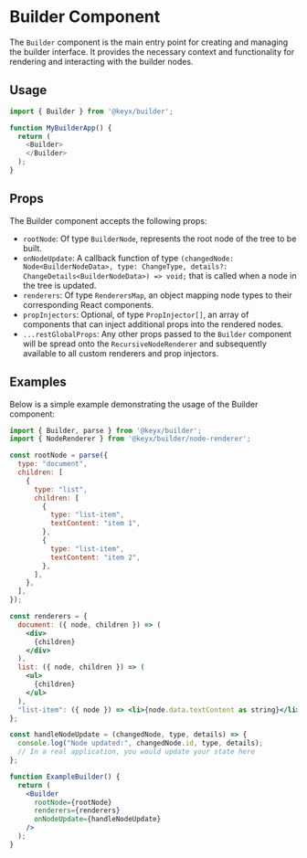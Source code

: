 # Builder Component

The `Builder` component is the main entry point for creating and managing the builder interface. It provides the necessary context and functionality for rendering and interacting with the builder nodes.

## Usage

```typescript
import { Builder } from '@keyx/builder';

function MyBuilderApp() {
  return (
    <Builder>
    </Builder>
  );
}
```

## Props

The Builder component accepts the following props:

- `rootNode`: Of type `BuilderNode`, represents the root node of the tree to be built.
- `onNodeUpdate`: A callback function of type `(changedNode: Node<BuilderNodeData>, type: ChangeType, details?: ChangeDetails<BuilderNodeData>) => void;` that is called when a node in the tree is updated.
- `renderers`: Of type `RenderersMap`, an object mapping node types to their corresponding React components.
- `propInjectors`: Optional, of type `PropInjector[]`, an array of components that can inject additional props into the rendered nodes.
- `...restGlobalProps`: Any other props passed to the `Builder` component will be spread onto the `RecursiveNodeRenderer` and subsequently available to all custom renderers and prop injectors.

## Examples

Below is a simple example demonstrating the usage of the Builder component:

```jsx live
import { Builder, parse } from '@keyx/builder';
import { NodeRenderer } from '@keyx/builder/node-renderer';

const rootNode = parse({
  type: "document",
  children: [
    {
      type: "list",
      children: [
        {
          type: "list-item",
          textContent: "item 1",
        },
        {
          type: "list-item",
          textContent: "item 2",
        },
      ],
    },
  ],
});

const renderers = {
  document: ({ node, children }) => (
    <div>
      {children}
    </div>
  ),
  list: ({ node, children }) => (
    <ul>
      {children}
    </ul>
  ),
  "list-item": ({ node }) => <li>{node.data.textContent as string}</li>,
};

const handleNodeUpdate = (changedNode, type, details) => {
  console.log("Node updated:", changedNode.id, type, details);
  // In a real application, you would update your state here
};

function ExampleBuilder() {
  return (
    <Builder
      rootNode={rootNode}
      renderers={renderers}
      onNodeUpdate={handleNodeUpdate}
    />
  );
}
```
